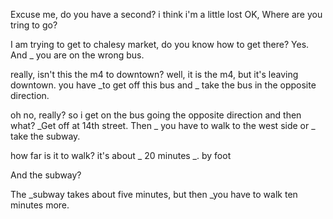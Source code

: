 Excuse me, do you have a second? i think i'm a little lost
OK, Where are you tring to go?

I am trying to get to chalesy market, do you know how to get there?
Yes. And _ you are on the wrong bus.

really, isn't this the m4 to downtown?
well, it is the m4, but it's leaving downtown. you have _to get off this bus and _ take the bus in the opposite direction.

 oh no, really? so i get on the bus going the opposite direction and then what?
_Get off at  14th street. Then _ you have to walk to the west side or _ take the subway.

how far is it to walk?
it's about _ 20 minutes _. by foot

And the subway?

The _subway takes about five minutes, but then _you have to walk ten minutes more.
